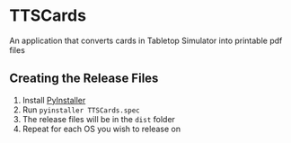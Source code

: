 # TTSCards

An application that converts cards in Tabletop Simulator into printable pdf files

## Creating the Release Files

1. Install [PyInstaller](https://www.pyinstaller.org/)
2. Run `pyinstaller TTSCards.spec`
3. The release files will be in the `dist` folder
4. Repeat for each OS you wish to release on
